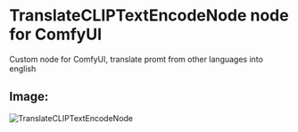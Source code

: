 #  TranslateCLIPTextEncodeNode node for ComfyUI
Custom node for ComfyUI, translate promt from other languages into english

## Image:
![TranslateCLIPTextEncodeNode](https://raw.githubusercontent.com/AlekPet/comfyui_translate_clip_text_encode_node/main/image.jpg)
